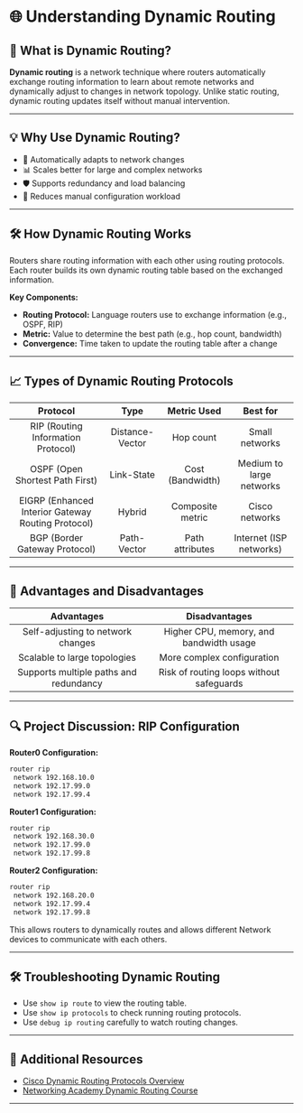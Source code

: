 # 🌐 Understanding Dynamic Routing

## 📄 What is Dynamic Routing?
**Dynamic routing** is a network technique where routers automatically exchange routing information to learn about remote networks and dynamically adjust to changes in network topology. Unlike static routing, dynamic routing updates itself without manual intervention.

---

## 💡 Why Use Dynamic Routing?
- 🔄 Automatically adapts to network changes
- 📊 Scales better for large and complex networks
- 🛡️ Supports redundancy and load balancing
- 🧬 Reduces manual configuration workload

---

## 🛠️ How Dynamic Routing Works
Routers share routing information with each other using routing protocols. Each router builds its own dynamic routing table based on the exchanged information.

**Key Components:**
- **Routing Protocol:** Language routers use to exchange information (e.g., OSPF, RIP)
- **Metric:** Value to determine the best path (e.g., hop count, bandwidth)
- **Convergence:** Time taken to update the routing table after a change

---

## 📈 Types of Dynamic Routing Protocols

| Protocol | Type | Metric Used | Best for |
|:--------:|:----:|:-----------:|:--------:|
| RIP (Routing Information Protocol) | Distance-Vector | Hop count | Small networks |
| OSPF (Open Shortest Path First) | Link-State | Cost (Bandwidth) | Medium to large networks |
| EIGRP (Enhanced Interior Gateway Routing Protocol) | Hybrid | Composite metric | Cisco networks |
| BGP (Border Gateway Protocol) | Path-Vector | Path attributes | Internet (ISP networks) |

---

## 👥 Advantages and Disadvantages

| Advantages | Disadvantages |
|:----------:|:-------------:|
| Self-adjusting to network changes | Higher CPU, memory, and bandwidth usage |
| Scalable to large topologies | More complex configuration |
| Supports multiple paths and redundancy | Risk of routing loops without safeguards |

---

## 🔍 Project Discussion: RIP Configuration

**Router0 Configuration:**
```bash
router rip
 network 192.168.10.0
 network 192.17.99.0
 network 192.17.99.4
```

**Router1 Configuration:**
```bash
router rip
 network 192.168.30.0
 network 192.17.99.0
 network 192.17.99.8
```

**Router2 Configuration:**
```bash
router rip
 network 192.168.20.0
 network 192.17.99.4
 network 192.17.99.8
```

This allows routers to dynamically routes and allows different Network devices to communicate with each others.

---

## 🛠️ Troubleshooting Dynamic Routing
- Use `show ip route` to view the routing table.
- Use `show ip protocols` to check running routing protocols.
- Use `debug ip routing` carefully to watch routing changes.

---

## 🔗 Additional Resources
- [Cisco Dynamic Routing Protocols Overview](https://www.cisco.com/c/en/us/tech/ip/dynamic-routing-protocols/index.html)
- [Networking Academy Dynamic Routing Course](https://www.netacad.com/)

---
